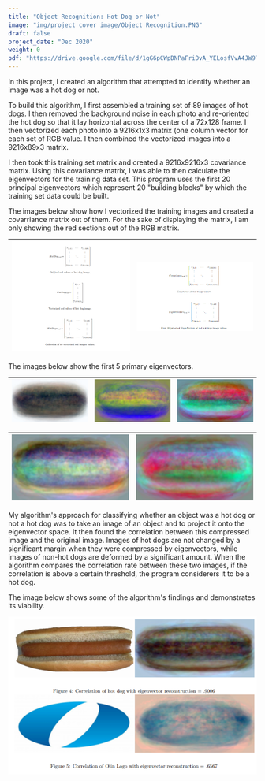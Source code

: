 ```yaml
---
title: "Object Recognition: Hot Dog or Not"
image: "img/project cover image/Object Recognition.PNG"
draft: false
project_date: "Dec 2020"
weight: 0
pdf: "https://drive.google.com/file/d/1gG6pCWpDNPaFriDvA_YELosfVvA4JW9T/preview"
---
```


In this project, I created an algorithm that attempted to identify whether an image was a hot dog or not. 

To build this algorithm, I first assembled a training set of 89 images of hot dogs. I then removed the background noise in each photo and re-oriented the hot dog so that it lay horizontal across the center of a 72x128 frame. I then vectorized each photo into a 9216x1x3 matrix (one column vector for each set of RGB value. I then combined the vectorized images into a 9216x89x3 matrix. 

I then took this training set matrix and created a 9216x9216x3 covariance matrix. Using this covariance matrix, I was able to then calculate the eigenvectors for the training data set. This program uses the first 20 principal eigenvectors which represent 20 "building blocks" by which the training set data could be built.

The images below show how I vectorized the training images and created a covarriance matrix out of them. For the sake of displaying the matrix, I am only showing the red sections out of the RGB matrix.

|!["Image Vectorization"](./img/photo%20matrix.PNG)|!["Eigenvector Array"](./img/eigen%20matrix.PNG)|
|:-:|:-:|

The images below show the first 5 primary eigenvectors.

|!["Eigen Vector 1"](./img/eigendog1.png)|!["Eigen Vector 2"](./img/eigendog2.png)|!["Eigen Vector 3"](./img/eigendog3.png)|
|:-:|:-:|:-:|

|!["Eigen Vector 4"](./img/eigendog4.png)|!["Eigen Vector 5"](./img/eigendog5.png)|
|:-:|:-:|


My algorithm's approach for classifying whether an object was a hot dog or not a hot dog was to take an image of an object and to project it onto the eigenvector space. It then found the correlation between this compressed image and the original image. Images of hot dogs are not changed by a significant margin when they were compressed by eigenvectors, while images of non-hot dogs are deformed by a significant amount.
When the algorithm compares the correlation rate between these two images, if the correlation is above a certain threshold, the program considerers it to be a hot dog.

The image below shows some of the algorithm's findings and demonstrates its viability.

!["Results](./img/conclusion.PNG)